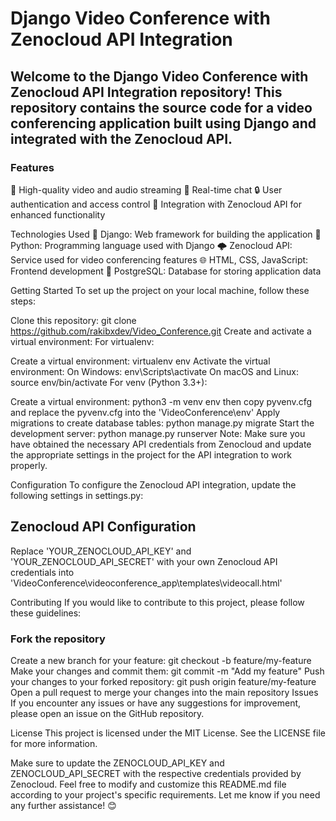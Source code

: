 # Django Video Conference with Zenocloud API Integration
## Welcome to the Django Video Conference with Zenocloud API Integration repository! This repository contains the source code for a video conferencing application built using Django and integrated with the Zenocloud API.

### Features
🎥 High-quality video and audio streaming
💬 Real-time chat
🔒 User authentication and access control
🔌 Integration with Zenocloud API for enhanced functionality

Technologies Used
🔹 Django: Web framework for building the application
🐍 Python: Programming language used with Django
🌩️ Zenocloud API: Service used for video conferencing features
🌐 HTML, CSS, JavaScript: Frontend development
🐘 PostgreSQL: Database for storing application data

Getting Started
To set up the project on your local machine, follow these steps:

Clone this repository: git clone https://github.com/rakibxdev/Video_Conference.git
Create and activate a virtual environment:
For virtualenv:

Create a virtual environment: virtualenv env
Activate the virtual environment:
On Windows: env\Scripts\activate
On macOS and Linux: source env/bin/activate
For venv (Python 3.3+):

Create a virtual environment: python3 -m venv env
then copy pyvenv.cfg and  replace the pyvenv.cfg into the  'VideoConference\env'
Apply migrations to create database tables: python manage.py migrate
Start the development server: python manage.py runserver
Note: Make sure you have obtained the necessary API credentials from Zenocloud and update the appropriate settings in the project for the API integration to work properly.

Configuration
To configure the Zenocloud API integration, update the following settings in settings.py:


## Zenocloud API Configuration

Replace 'YOUR_ZENOCLOUD_API_KEY' and 'YOUR_ZENOCLOUD_API_SECRET' with your own Zenocloud API credentials into  'VideoConference\videoconference_app\templates\videocall.html'

Contributing
If you would like to contribute to this project, please follow these guidelines:

### Fork the repository
Create a new branch for your feature: git checkout -b feature/my-feature
Make your changes and commit them: git commit -m "Add my feature"
Push your changes to your forked repository: git push origin feature/my-feature
Open a pull request to merge your changes into the main repository
Issues
If you encounter any issues or have any suggestions for improvement, please open an issue on the GitHub repository.

License
This project is licensed under the MIT License. See the LICENSE file for more information.

Make sure to update the ZENOCLOUD_API_KEY and ZENOCLOUD_API_SECRET with the respective credentials provided by Zenocloud. Feel free to modify and customize this README.md file according to your project's specific requirements. Let me know if you need any further assistance! 😊

